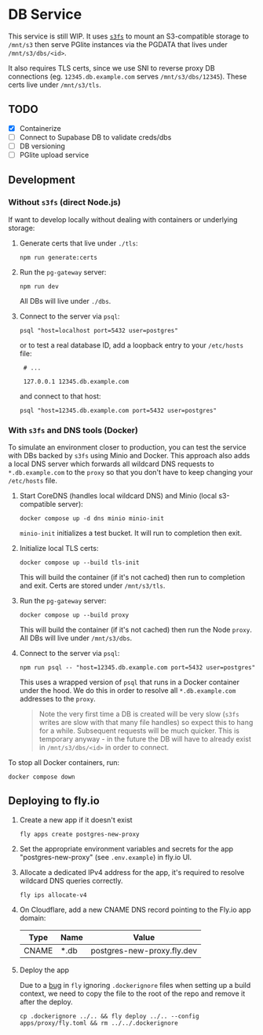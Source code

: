 # DB Service

This service is still WIP. It uses [`s3fs`](https://github.com/s3fs-fuse/s3fs-fuse) to mount an S3-compatible storage to `/mnt/s3` then serve PGlite instances via the PGDATA that lives under `/mnt/s3/dbs/<id>`.

It also requires TLS certs, since we use SNI to reverse proxy DB connections (eg. `12345.db.example.com` serves `/mnt/s3/dbs/12345`). These certs live under `/mnt/s3/tls`.

## TODO

- [x] Containerize
- [ ] Connect to Supabase DB to validate creds/dbs
- [ ] DB versioning
- [ ] PGlite upload service

## Development

### Without `s3fs` (direct Node.js)

If want to develop locally without dealing with containers or underlying storage:

1. Generate certs that live under `./tls`:
   ```shell
   npm run generate:certs
   ```
1. Run the `pg-gateway` server:
   ```shell
   npm run dev
   ```
   All DBs will live under `./dbs`.
1. Connect to the server via `psql`:

   ```shell
   psql "host=localhost port=5432 user=postgres"
   ```

   or to test a real database ID, add a loopback entry to your `/etc/hosts` file:

   ```
    # ...

    127.0.0.1 12345.db.example.com
   ```

   and connect to that host:

   ```shell
   psql "host=12345.db.example.com port=5432 user=postgres"
   ```

### With `s3fs` and DNS tools (Docker)

To simulate an environment closer to production, you can test the service with DBs backed by `s3fs` using Minio and Docker. This approach also adds a local DNS server which forwards all wildcard DNS requests to `*.db.example.com` to the `proxy` so that you don't have to keep changing your `/etc/hosts` file.

1. Start CoreDNS (handles local wildcard DNS) and Minio (local s3-compatible server):
   ```shell
   docker compose up -d dns minio minio-init
   ```
   `minio-init` initializes a test bucket. It will run to completion then exit.
1. Initialize local TLS certs:

   ```shell
   docker compose up --build tls-init
   ```

   This will build the container (if it's not cached) then run to completion and exit. Certs are stored under `/mnt/s3/tls`.

1. Run the `pg-gateway` server:
   ```shell
   docker compose up --build proxy
   ```
   This will build the container (if it's not cached) then run the Node `proxy`. All DBs will live under `/mnt/s3/dbs`.
1. Connect to the server via `psql`:

   ```shell
   npm run psql -- "host=12345.db.example.com port=5432 user=postgres"
   ```

   This uses a wrapped version of `psql` that runs in a Docker container under the hood. We do this in order to resolve all `*.db.example.com` addresses to the `proxy`.

   > Note the very first time a DB is created will be very slow (`s3fs` writes are slow with that many file handles) so expect this to hang for a while. Subsequent requests will be much quicker. This is temporary anyway - in the future the DB will have to already exist in `/mnt/s3/dbs/<id>` in order to connect.

To stop all Docker containers, run:

```shell
docker compose down
```

## Deploying to fly.io

1. Create a new app if it doesn't exist

   ```shell
   fly apps create postgres-new-proxy
   ```

2. Set the appropriate environment variables and secrets for the app "postgres-new-proxy" (see `.env.example`) in fly.io UI.

3. Allocate a dedicated IPv4 address for the app, it's required to resolve wildcard DNS queries correctly.

   ```shell
   fly ips allocate-v4
   ```

4. On Cloudflare, add a new CNAME DNS record pointing to the Fly.io app domain:

   | Type | Name | Value |
   | --- | --- | --- |
   | CNAME | *.db | postgres-new-proxy.fly.dev |

5. Deploy the app
   
   Due to a [bug](https://github.com/superfly/flyctl/issues/3870) in `fly` ignoring `.dockerignore` files when setting up a build context, we need to copy the file to the root of the repo and remove it after the deploy.

   ```shell
   cp .dockerignore ../.. && fly deploy ../.. --config apps/proxy/fly.toml && rm ../../.dockerignore
   ```